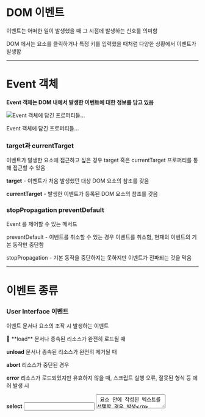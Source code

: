 # DOM 이벤트

이벤트는 어떠한 일이 발생했을 때 그 시점에 발생하는 신호를 의미함

DOM 에서는 요소를 클릭하거나 특정 키를 입력했을 때처럼 다양한 상황에서 이벤트가 발생함

---

# Event 객체

**Event 객체는 DOM 내에서 발생한 이벤트에 대한 정보를 담고 있음**

![Event 객체에 담긴 프로퍼티들…](DOM%20%E1%84%8B%E1%85%B5%E1%84%87%E1%85%A6%E1%86%AB%E1%84%90%E1%85%B3%20798c59a585324e9d9d922d4fe29a6de5/Untitled.png)

Event 객체에 담긴 프로퍼티들…

### target과 currentTarget

이벤트가 발생한 요소에 접근하고 싶은 경우 target 혹은 currentTarget 프로퍼티를 통해 접근할 수 있음

**target** - 이벤트가 처음 발생했던 대상 DOM 요소의 참조를 갖음

**currentTarget** - 발생한 이벤트가 등록된 DOM 요소의 참조를 갖음

### stopPropagation preventDefault

Event 를 제어할 수 있는 메서드

preventDefault - 이벤트를 취소할 수 있는 경우 이벤트를 취소함, 현재의 이벤트의 기본 동작만 중단함

stopPropagation - 기본 동작을 중단하지는 못하지만 이벤트가 전파되는 것을 막음

---

# 이벤트 종류

### **User Interface 이벤트**

이벤트 문서나 요소의 조작 시 발생하는 이벤트

<aside>
🧥 
**load** 문서나 종속된 리소스가 완전히 로드될 때

**unload** 문서나 종속된 리소스가 완전히 제거될 때

**abort** 리소스가 중단된 경우

**error** 리소스가 로드되었지만 유효하지 않을 때, 스크립트 실행 오류, 잘못된 형식 등 에러 발생 시

**select** <input> <textarea> 요소 안에 작성된 텍스트를 선택할 경우 발생

</aside>

### **Focus 이벤트**

이벤트 대상이 포커스를 받거나 잃을 때 발생하는 이벤트

<aside>
🔭 
**focusin** 포커스를 받으려 할 때 

**focusout** 포커스를 잃으려 할 때 

**focus** 대상이 포커스를 받을 때

**blur** 대상이 포커스를 잃을 때

</aside>

### **마우스 이벤트**

마우스 같은 입력장치 탐지하여 이벤트 발생

<aside>
🐁 
**mousedown** - 타깃을 눌렀을 때 발생

**mouseup** - 타깃의 위에서 눌렀던 포인트가 해제될 때

**click** - 타깃에 클릭 동작을 했을 경우 (mousedown mouseup 이벤트가 발생한 뒤 발생)

**dblclick** - 더블 클릭을 했을 경우

**mousemove** - 타깃 내에서 포인터가 이동할 경우

**mouseenter** - 타깃 밖에서 타깃으로 처음 포인터가 이동할 때 

**mouseleave** - 타깃 밖으로 이동할 때 발생

**mouseover** - mouseenter와 동일한 조건에서 발생

**mouseout** - mouseleaver와 동일한 조건에서 발생

</aside>

### **Input 이벤트 & 키보드 이벤트**

편집 가능한 영역에서 키보드 입력이나 삭제, 서식 지정 등을 통해 DOM 요소가 업데이트 될 때 발생하는 이벤트

키보드를 누르는 시점과 떼는 시점에 따라 이벤트가 발생함

<aside>
⌨️ 
**beforeInput** - 입력 후 DOM 요소에 업데이트 되기전 발생

**Input** - 입력 후 DOM 요소에 업데이트된 뒤 바로 발생

**keydown** - 키보드를 누를 때 발생

**keyup** - 누른 키를 뗄 때 발생

</aside>

---

# 이벤트 리스너 추가하기

### **HTML 요소에 속성으로 할당하는 방법**

```html
<button onclick = "alert("안녕안녕")" > 버튼이에뇽 </button>
<button id="button-id" onclick="clickEventHandler(event)"> 클릭하쇼! </button>

<script>
	function clickEventHandler(e) {
		console.log("클릭했습니다"))
	}
</script>
```

### **DOM 프로퍼티 할당하는 방법**

```html
<button id="button-id"> 얼러트 띄우기 </button>
<script>
	document.getElementById("button-id").onclick = (event) => {
		alert("안녕안녕")
	}
</script>
```

### **addEventListener 💘**

이벤트 타입에 여러 개의 리스너를 등록 할 수 있음

이벤트 리스너에 발생한 이벤트 정보가 담긴 Event 객체가 매개 변수로 포함됨

```jsx
function sayHello() {
 alert("hello")
}

document.addEventListener("click", sayHello)
document.removeEventListener("click", sayHello)
```

할당한 이벤트를 해제 하려면 `removeEventListener` 매서드를 사용함

---

# 버블링과 캡쳐링

계층적 구조를 가진 DOM에 이벤트가 발생할 경우 연쇄적으로 이벤트 전파됨

이벤트가 전파되는 방향에 따라 버블링과 캡쳐링으로 구분됨

### 버블링 (Bubbling)

DOM 요소에 이벤트가 발생할 경우 부모 요소로 올라가며 차례대로 이벤트가 전파되는 것

### 캡쳐링 (Capturing)

DOM 요소에 이벤트가 발생할 경우 가장 상위의 부모 요소부터 자식 요소로 내려가며 이벤트가 전파되는 것
